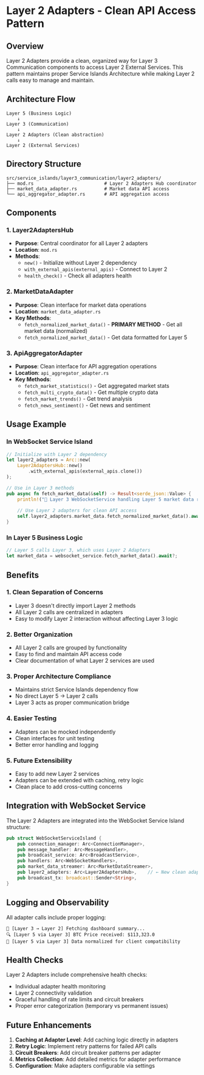 # Layer 2 Adapters - Clean API Access Pattern

## Overview

Layer 2 Adapters provide a clean, organized way for Layer 3 Communication components to access Layer 2 External Services. This pattern maintains proper Service Islands Architecture while making Layer 2 calls easy to manage and maintain.

## Architecture Flow

```
Layer 5 (Business Logic)
    ↓
Layer 3 (Communication)
    ↓
Layer 2 Adapters (Clean abstraction)
    ↓
Layer 2 (External Services)
```

## Directory Structure

```
src/service_islands/layer3_communication/layer2_adapters/
├── mod.rs                          # Layer 2 Adapters Hub coordinator
├── market_data_adapter.rs          # Market data API access
└── api_aggregator_adapter.rs       # API aggregation access
```

## Components

### 1. Layer2AdaptersHub
- **Purpose**: Central coordinator for all Layer 2 adapters
- **Location**: `mod.rs`
- **Methods**:
  - `new()` - Initialize without Layer 2 dependency
  - `with_external_apis(external_apis)` - Connect to Layer 2
  - `health_check()` - Check all adapters health

### 2. MarketDataAdapter
- **Purpose**: Clean interface for market data operations
- **Location**: `market_data_adapter.rs`
- **Key Methods**:
    - `fetch_normalized_market_data()` - **PRIMARY METHOD** - Get all market data (normalized)
  - `fetch_normalized_market_data()` - Get data formatted for Layer 5

### 3. ApiAggregatorAdapter
- **Purpose**: Clean interface for API aggregation operations
- **Location**: `api_aggregator_adapter.rs`
- **Key Methods**:
  - `fetch_market_statistics()` - Get aggregated market stats
  - `fetch_multi_crypto_data()` - Get multiple crypto data
  - `fetch_market_trends()` - Get trend analysis
  - `fetch_news_sentiment()` - Get news and sentiment

## Usage Example

### In WebSocket Service Island

```rust
// Initialize with Layer 2 dependency
let layer2_adapters = Arc::new(
    Layer2AdaptersHub::new()
        .with_external_apis(external_apis.clone())
);

// Use in Layer 3 methods
pub async fn fetch_market_data(&self) -> Result<serde_json::Value> {
    println!("🔄 Layer 3 WebSocketService handling Layer 5 market data request...");
    
    // Use Layer 2 adapters for clean API access
    self.layer2_adapters.market_data.fetch_normalized_market_data().await
}
```

### In Layer 5 Business Logic

```rust
// Layer 5 calls Layer 3, which uses Layer 2 Adapters
let market_data = websocket_service.fetch_market_data().await?;
```

## Benefits

### 1. **Clean Separation of Concerns**
- Layer 3 doesn't directly import Layer 2 methods
- All Layer 2 calls are centralized in adapters
- Easy to modify Layer 2 interaction without affecting Layer 3 logic

### 2. **Better Organization**
- All Layer 2 calls are grouped by functionality
- Easy to find and maintain API access code
- Clear documentation of what Layer 2 services are used

### 3. **Proper Architecture Compliance**
- Maintains strict Service Islands dependency flow
- No direct Layer 5 → Layer 2 calls
- Layer 3 acts as proper communication bridge

### 4. **Easier Testing**
- Adapters can be mocked independently
- Clean interfaces for unit testing
- Better error handling and logging

### 5. **Future Extensibility**
- Easy to add new Layer 2 services
- Adapters can be extended with caching, retry logic
- Clean place to add cross-cutting concerns

## Integration with WebSocket Service

The Layer 2 Adapters are integrated into the WebSocket Service Island structure:

```rust
pub struct WebSocketServiceIsland {
    pub connection_manager: Arc<ConnectionManager>,
    pub message_handler: Arc<MessageHandler>,
    pub broadcast_service: Arc<BroadcastService>,
    pub handlers: Arc<WebSocketHandlers>,
    pub market_data_streamer: Arc<MarketDataStreamer>,
    pub layer2_adapters: Arc<Layer2AdaptersHub>,    // ← New clean adapter access
    pub broadcast_tx: broadcast::Sender<String>,
}
```

## Logging and Observability

All adapter calls include proper logging:

```
🔄 [Layer 3 → Layer 2] Fetching dashboard summary...
🔍 [Layer 5 via Layer 3] BTC Price received: $113,323.0
🔧 [Layer 5 via Layer 3] Data normalized for client compatibility
```

## Health Checks

Layer 2 Adapters include comprehensive health checks:
- Individual adapter health monitoring
- Layer 2 connectivity validation  
- Graceful handling of rate limits and circuit breakers
- Proper error categorization (temporary vs permanent issues)

## Future Enhancements

1. **Caching at Adapter Level**: Add caching logic directly in adapters
2. **Retry Logic**: Implement retry patterns for failed API calls
3. **Circuit Breakers**: Add circuit breaker patterns per adapter
4. **Metrics Collection**: Add detailed metrics for adapter performance
5. **Configuration**: Make adapters configurable via settings
